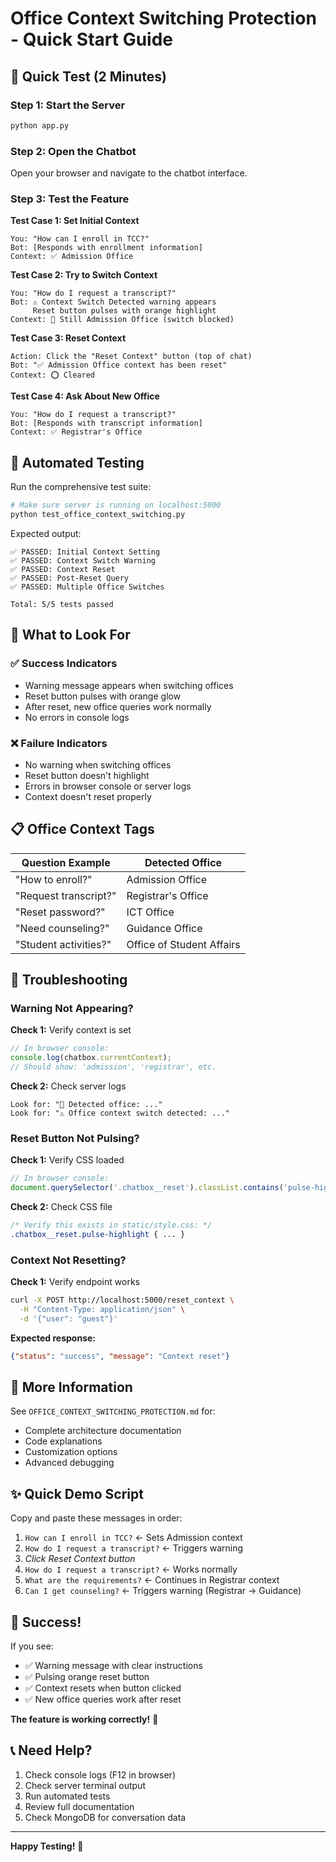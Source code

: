 # Office Context Switching Protection - Quick Start Guide

## 🚀 Quick Test (2 Minutes)

### Step 1: Start the Server
```bash
python app.py
```

### Step 2: Open the Chatbot
Open your browser and navigate to the chatbot interface.

### Step 3: Test the Feature

**Test Case 1: Set Initial Context**
```
You: "How can I enroll in TCC?"
Bot: [Responds with enrollment information]
Context: ✅ Admission Office
```

**Test Case 2: Try to Switch Context**
```
You: "How do I request a transcript?"
Bot: ⚠️ Context Switch Detected warning appears
     Reset button pulses with orange highlight
Context: 🚫 Still Admission Office (switch blocked)
```

**Test Case 3: Reset Context**
```
Action: Click the "Reset Context" button (top of chat)
Bot: "✅ Admission Office context has been reset"
Context: ⭕ Cleared
```

**Test Case 4: Ask About New Office**
```
You: "How do I request a transcript?"
Bot: [Responds with transcript information]
Context: ✅ Registrar's Office
```

## 🧪 Automated Testing

Run the comprehensive test suite:

```bash
# Make sure server is running on localhost:5000
python test_office_context_switching.py
```

Expected output:
```
✅ PASSED: Initial Context Setting
✅ PASSED: Context Switch Warning
✅ PASSED: Context Reset
✅ PASSED: Post-Reset Query
✅ PASSED: Multiple Office Switches

Total: 5/5 tests passed
```

## 🎯 What to Look For

### ✅ Success Indicators
- Warning message appears when switching offices
- Reset button pulses with orange glow
- After reset, new office queries work normally
- No errors in console logs

### ❌ Failure Indicators
- No warning when switching offices
- Reset button doesn't highlight
- Errors in browser console or server logs
- Context doesn't reset properly

## 📋 Office Context Tags

| Question Example | Detected Office |
|-----------------|-----------------|
| "How to enroll?" | Admission Office |
| "Request transcript?" | Registrar's Office |
| "Reset password?" | ICT Office |
| "Need counseling?" | Guidance Office |
| "Student activities?" | Office of Student Affairs |

## 🔧 Troubleshooting

### Warning Not Appearing?

**Check 1:** Verify context is set
```javascript
// In browser console:
console.log(chatbox.currentContext);
// Should show: 'admission', 'registrar', etc.
```

**Check 2:** Check server logs
```
Look for: "🎯 Detected office: ..."
Look for: "⚠️ Office context switch detected: ..."
```

### Reset Button Not Pulsing?

**Check 1:** Verify CSS loaded
```javascript
// In browser console:
document.querySelector('.chatbox__reset').classList.contains('pulse-highlight');
```

**Check 2:** Check CSS file
```css
/* Verify this exists in static/style.css: */
.chatbox__reset.pulse-highlight { ... }
```

### Context Not Resetting?

**Check 1:** Verify endpoint works
```bash
curl -X POST http://localhost:5000/reset_context \
  -H "Content-Type: application/json" \
  -d '{"user": "guest"}'
```

**Expected response:**
```json
{"status": "success", "message": "Context reset"}
```

## 📖 More Information

See `OFFICE_CONTEXT_SWITCHING_PROTECTION.md` for:
- Complete architecture documentation
- Code explanations
- Customization options
- Advanced debugging

## ✨ Quick Demo Script

Copy and paste these messages in order:

1. `How can I enroll in TCC?` ← Sets Admission context
2. `How do I request a transcript?` ← Triggers warning
3. *Click Reset Context button*
4. `How do I request a transcript?` ← Works normally
5. `What are the requirements?` ← Continues in Registrar context
6. `Can I get counseling?` ← Triggers warning (Registrar → Guidance)

## 🎉 Success!

If you see:
- ✅ Warning message with clear instructions
- ✅ Pulsing orange reset button
- ✅ Context resets when button clicked
- ✅ New office queries work after reset

**The feature is working correctly!** 🚀

## 📞 Need Help?

1. Check console logs (F12 in browser)
2. Check server terminal output
3. Run automated tests
4. Review full documentation
5. Check MongoDB for conversation data

---

**Happy Testing!** 🎊

